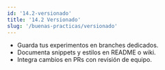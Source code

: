 ```yaml
---
id: '14.2-versionado'
title: '14.2 Versionado'
slug: '/buenas-practicas/versionado'
---
```


- Guarda tus experimentos en branches dedicados.
- Documenta snippets y estilos en README o wiki.
- Integra cambios en PRs con revisión de equipo.